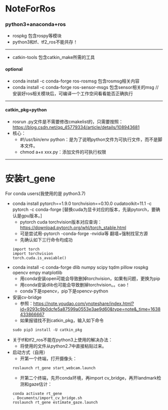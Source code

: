 # NoteForRos
### python3+anaconda+ros
* rospkg 包含rospy等模块
* python3和tf、tf2_ros不能共存！
---
* catkin-tools 包含catkin_make所需的工具
#### optional
* conda install -c conda-forge ros-rosmsg 包含rosmsg相关内容
* conda install -c conda-forge ros-sensor-msgs 包含sensor相关的msg
//安装好ros相关模块后，可编译一个工作空间看看能否正确执行
---
#### catkin_pkg+python
* rosrun .py文件是不需要修改cmakelist的，只需要按照：https://blog.csdn.net/qq_45779334/article/details/108943681
* 核心：
  * #!/usr/bin/env python：是为了说明python文件为可执行文件，而不是脚本文件。
  * chmod a+x xxx.py：添加文件的可执行权限
---




# 安装rt_gene
For conda users(我使用的是 python3.7)
* conda install pytorch==1.9.0 torchvision==0.10.0 cudatoolkit=11.1 -c pytorch -c conda-forge [替换cuda为显卡对应的版本，先装pytorch，要确认是gpu版本。]
  * pytorch cuda torchvision版本对应查询：https://download.pytorch.org/whl/torch_stable.html
  * 可是尝试用-pytorch -conda-forge -nvidia等 翻墙+强制找官方源
  * 先确认如下三行命令均成功
   ```
   import torch
   import torchvision
   torch.cuda.is_avaiable()
   ```
* conda install -c conda-forge dlib numpy scipy tqdm pillow rospkg opencv empy matplotlib
  * 用conda安装open可能会导致删掉torchvision，如果有问题，更换为pip
  * 用conda安装dlib也可能会导致删掉torchvision。。cao！
  * conda下是opencv，pip下是opencv-python
* 安装cv-bridge
  * 参照：https://note.youdao.com/ynoteshare/index.html?id=9293c9b0dcfe5a87599a0553e3ae9d60&type=note&_time=1638433866667
  * 如果报错找不到catkin_pkg，输入如下命令
   ```
   sudo pip3 install -U catkin_pkg
   ```
* 关于tf和tf2_ros不能在python3上使用的解决办法：
  * 将使用的文件从python2.7中直接粘贴过来。
* 启动方式（自用）
  * 开第一个终端，打开摄像头：
  ```
  roslaunch rt_gene start_webcam.launch
  ```
  * 开第二个终端，先开conda环境，再import cv_bridge，再开landmark检测和gaze估计：
  ```
  conda activate rt_gene
  . Documents/import_cv_bridge.sh
  roslaunch rt_gene estimate_gaze.launch
  ```
